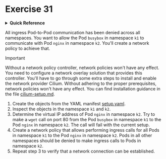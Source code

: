 # Exercise 31

<details>
<summary><b>Quick Reference</b></summary>
<p>

* Namespace: `k1`, `k2`<br>
* Documentation: [Network Policies](https://kubernetes.io/docs/concepts/services-networking/network-policies/), [Pods](https://kubernetes.io/docs/concepts/workloads/pods/)

</p>
</details>

All ingress Pod-to-Pod communication has been denied across all namespaces. You want to allow the Pod `busybox` in namespace `k1` to communicate with Pod `nginx` in namespace `k2`. You'll create a network policy to achieve that.

> [!IMPORTANT]
> Without a network policy controller, network policies won't have any effect. You need to configure a network overlay solution that provides this controller. You'll have to go through some extra steps to install and enable the network provider Cilium. Without adhering to the proper prerequisites, network policies won't have any effect. You can find installation guidance in the file [cilium-setup.md](./cilium-setup.md).



1. Create the objects from the YAML manifest [setup.yaml](./setup.yaml).
2. Inspect the objects in the namespace `k1` and `k2`.
3. Determine the virtual IP address of Pod `nginx` in namespace `k2`. Try to make a `wget` call on port 80 from the Pod `busybox` in namespace `k1` to the Pod `nginx` in namespace `k2`. The call will fail with the current setup.
4. Create a network policy that allows performing ingress calls for all Pods in namespace `k1` to the Pod `nginx` in namespace `k2`. Pods in all other namespaces should be denied to make ingress calls to Pods in namespace `k2`.
5. Repeat step 3 to verify that a network connection can be established.
